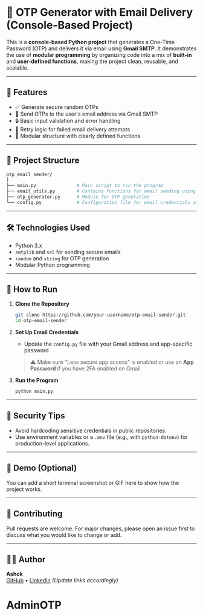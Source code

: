 # 🔐 OTP Generator with Email Delivery (Console-Based Project)

This is a **console-based Python project** that generates a One-Time Password (OTP) and delivers it via email using **Gmail SMTP**. It demonstrates the use of **modular programming** by organizing code into a mix of **built-in** and **user-defined functions**, making the project clean, reusable, and scalable.

---

## 📌 Features

- ✅ Generate secure random OTPs
- 📧 Send OTPs to the user's email address via Gmail SMTP
- 🔒 Basic input validation and error handling
- 🔁 Retry logic for failed email delivery attempts
- 🧹 Modular structure with clearly defined functions

---

## 📂 Project Structure

```bash
otp_email_sender/
│
├── main.py               # Main script to run the program
├── email_utils.py        # Contains functions for email sending using SMTP
├── otp_generator.py      # Module for OTP generation
└── config.py             # Configuration file for email credentials and settings
```

---

## 🛠️ Technologies Used

- Python 3.x
- `smtplib` and `ssl` for sending secure emails
- `random` and `string` for OTP generation
- Modular Python programming

---

## 🚀 How to Run

1. **Clone the Repository**
   ```bash
   git clone https://github.com/your-username/otp-email-sender.git
   cd otp-email-sender
   ```

2. **Set Up Email Credentials**
   - Update the `config.py` file with your Gmail address and app-specific password.
   > ⚠️ Make sure "Less secure app access" is enabled or use an **App Password** if you have 2FA enabled on Gmail.

3. **Run the Program**
   ```bash
   python main.py
   ```

---

## 🔐 Security Tips

- Avoid hardcoding sensitive credentials in public repositories.
- Use environment variables or a `.env` file (e.g., with `python-dotenv`) for production-level applications.

---

## 📸 Demo (Optional)

You can add a short terminal screenshot or GIF here to show how the project works.

---

## 🤝 Contributing

Pull requests are welcome. For major changes, please open an issue first to discuss what you would like to change or add.


---

## 🙇‍♂️ Author

**Ashok**  
[GitHub](https://github.com/your-username) • [LinkedIn](https://linkedin.com/in/your-profile) *(Update links accordingly)*

# AdminOTP
